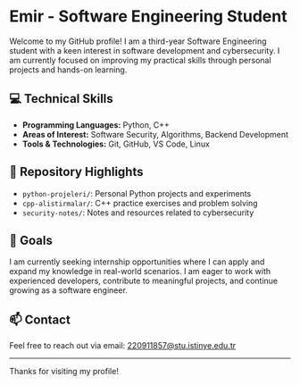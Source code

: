 # Emir - Software Engineering Student

Welcome to my GitHub profile! I am a third-year Software Engineering student with a keen interest in software development and cybersecurity. I am currently focused on improving my practical skills through personal projects and hands-on learning.

## 💻 Technical Skills

- **Programming Languages:** Python, C++
- **Areas of Interest:** Software Security, Algorithms, Backend Development
- **Tools & Technologies:** Git, GitHub, VS Code, Linux

## 📁 Repository Highlights

- `python-projeleri/`: Personal Python projects and experiments
- `cpp-alistirmalar/`: C++ practice exercises and problem solving
- `security-notes/`: Notes and resources related to cybersecurity

## 🎯 Goals

I am currently seeking internship opportunities where I can apply and expand my knowledge in real-world scenarios. I am eager to work with experienced developers, contribute to meaningful projects, and continue growing as a software engineer.

## 📫 Contact

Feel free to reach out via email: 220911857@stu.istinye.edu.tr  

---

Thanks for visiting my profile!

